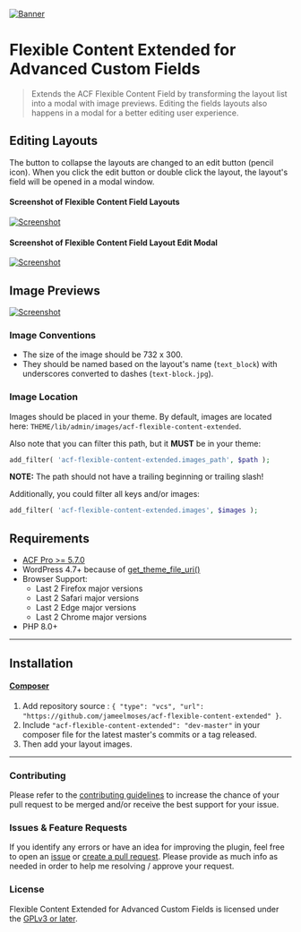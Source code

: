 [![Banner](.wordpress.org/banner-1544x500.jpg)](#)

# Flexible Content Extended for Advanced Custom Fields

> Extends the ACF Flexible Content Field by transforming the layout list into a modal with image previews. Editing the fields layouts also happens in a modal for a better editing user experience.

## Editing Layouts

The button to collapse the layouts are changed to an edit button (pencil icon). When you click the edit button or double click the layout, the layout's field will be opened in a modal window.

#### Screenshot of Flexible Content Field Layouts
[![Screenshot](.wordpress.org/screenshot-2.jpg)](#)


#### Screenshot of Flexible Content Field Layout Edit Modal
[![Screenshot](.wordpress.org/screenshot-3.jpg)](#)

## Image Previews

[![Screenshot](.wordpress.org/screenshot-1.jpg)](#)

### Image Conventions

* The size of the image should be 732 x 300.
* They should be named based on the layout's name (`text_block`) with underscores converted to dashes (`text-block.jpg`).

### Image Location

Images should be placed in your theme. By default, images are located here: `THEME/lib/admin/images/acf-flexible-content-extended`.

Also note that you can filter this path, but it **MUST** be in your theme:

```php
add_filter( 'acf-flexible-content-extended.images_path', $path );
```

**NOTE:** The path should not have a trailing beginning or trailing slash!

Additionally, you could filter all keys and/or images:

```php
add_filter( 'acf-flexible-content-extended.images', $images );
```

## Requirements

- [ACF Pro >= 5.7.0](https://www.advancedcustomfields.com/)
- WordPress 4.7+ because of [get_theme_file_uri()](https://developer.wordpress.org/reference/functions/get_theme_file_uri)
- Browser Support:
  - Last 2 Firefox major versions
  - Last 2 Safari major versions
  - Last 2 Edge major versions
  - Last 2 Chrome major versions
- PHP 8.0+


---


## Installation

#### [Composer](http://composer.rarst.net/)

1. Add repository source : `{ "type": "vcs", "url": "https://github.com/jameelmoses/acf-flexible-content-extended" }`.
2. Include `"acf-flexible-content-extended": "dev-master"` in your composer file for the latest master's commits or a tag released.
3. Then add your layout images.


---


### Contributing

Please refer to the [contributing guidelines](.github/CONTRIBUTING.md) to increase the chance of your pull request to be merged and/or receive the best support for your issue.

### Issues & Feature Requests

If you identify any errors or have an idea for improving the plugin, feel free to open an [issue](../../issues/new) or [create a pull request](../../compare). Please provide as much info as needed in order to help me resolving / approve your request.

### License

Flexible Content Extended for Advanced Custom Fields is licensed under the [GPLv3 or later](LICENSE.md).
